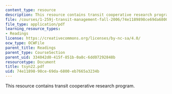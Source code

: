 ```yaml
---
content_type: resource
description: This resource contains transit cooperative research program.
file: /courses/1-259j-transit-management-fall-2006/74e1189898ce69da6800eb7665a3234b_tsyn22.pdf
file_type: application/pdf
learning_resource_types:
- Readings
license: https://creativecommons.org/licenses/by-nc-sa/4.0/
ocw_type: OCWFile
parent_title: Readings
parent_type: CourseSection
parent_uid: 334042d0-415f-851b-0a8c-6dd07292848b
resourcetype: Document
title: tsyn22.pdf
uid: 74e11898-98ce-69da-6800-eb7665a3234b
---
```

This resource contains transit cooperative research program.